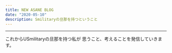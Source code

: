 ```yaml
---
title: NEW ASANE BLOG
date: "2020-05-10"
description: Smilitaryの旦那を持つということ
---
```

__________________________________


これからUSmilitaryの旦那を持つ私が
思うこと、考えることを発信していきます。

